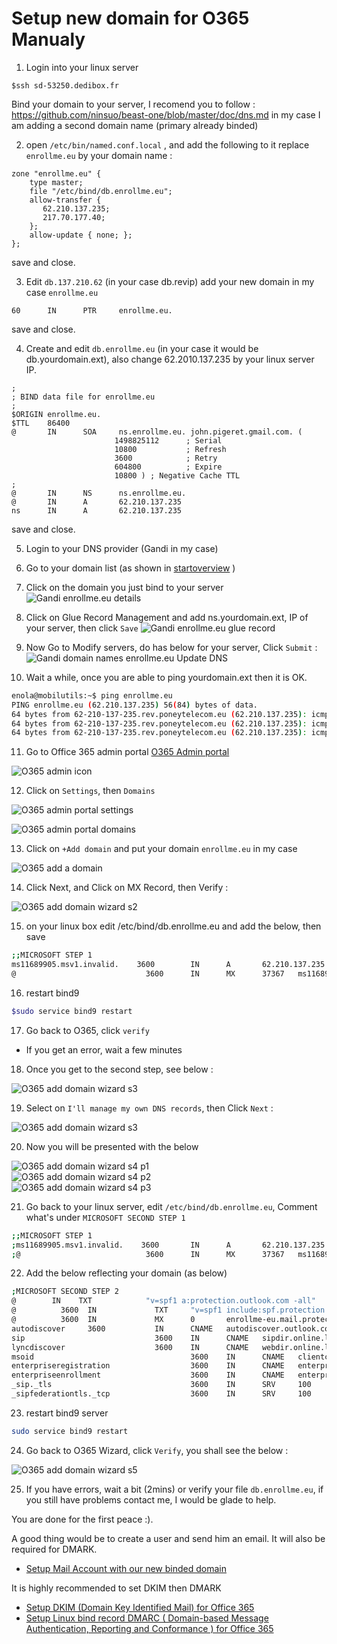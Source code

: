 # Setup new domain for O365 Manualy


1. Login into your linux server

 ``` 
$ssh sd-53250.dedibox.fr
```  

 Bind your domain to your server, I recomend you to follow : <https://github.com/ninsuo/beast-one/blob/master/doc/dns.md>
in my case I am adding a second domain name (primary already binded)

2. open `/etc/bin/named.conf.local` , and add the following to it replace `enrollme.eu` by your domain name :
  
 ```dns
zone "enrollme.eu" {
     type master;
     file "/etc/bind/db.enrollme.eu";
     allow-transfer {
        62.210.137.235;
        217.70.177.40;
     };
     allow-update { none; };
};
``` 
save and close. 

3. Edit `db.137.210.62` (in your case db.revip) add your new domain in my case `enrollme.eu`  
 
 ```dns 
60      IN      PTR     enrollme.eu.  
``` 
save and close.
 
4. Create and edit `db.enrollme.eu` (in your case it would be db.yourdomain.ext), also change 62.2010.137.235 by your linux server IP.

 ```dns
;
; BIND data file for enrollme.eu
;
$ORIGIN enrollme.eu.
$TTL    86400
@       IN      SOA     ns.enrollme.eu. john.pigeret.gmail.com. (
                        1498825112      ; Serial
                        10800           ; Refresh
                        3600            ; Retry
                        604800          ; Expire
                        10800 ) ; Negative Cache TTL
;
@       IN      NS      ns.enrollme.eu.
@       IN      A       62.210.137.235
ns      IN      A       62.210.137.235
```   
save and close.

5. Login to your DNS provider (Gandi in my case)
6. Go to your domain list (as shown in [startoverview](startoverview.md) )
7. Click on the domain you just bind to your server
 ![Gandi enrollme.eu details](GANDI_enrollmeeu_details.png)

8. Click on Glue Record Management and add ns.yourdomain.ext, IP of your server, then click `Save`
 ![Gandi enrollme.eu glue record](GANDI_DomainNameEnrollmeeuGlueRecordManagement.png)  

9. Now Go to Modify servers, do has below for your server, Click `Submit` : 
 ![Gandi domain names enrollme.eu Update DNS](GANDI_DomainNamesEnrollmeeuUpdateDNS.png)  

10. Wait a while, once you are able to ping yourdomain.ext then it is OK.

 ```bash
enola@mobilutils:~$ ping enrollme.eu
PING enrollme.eu (62.210.137.235) 56(84) bytes of data.
64 bytes from 62-210-137-235.rev.poneytelecom.eu (62.210.137.235): icmp_seq=1 ttl=64 time=0.015 ms
64 bytes from 62-210-137-235.rev.poneytelecom.eu (62.210.137.235): icmp_seq=2 ttl=64 time=0.020 ms
64 bytes from 62-210-137-235.rev.poneytelecom.eu (62.210.137.235): icmp_seq=3 ttl=64 time=0.021 ms
```  

11. Go to Office 365 admin portal [O365 Admin portal](https://portal.office.com/adminportal/home#/homepage)  

 ![O365 admin icon](O365_AdminIcon.png)  

12. Click on `Settings`, then `Domains`  

 ![O365 admin portal settings](O365_AdminPortalSettings.png)   
  
 ![O365 admin portal domains](O365_AdminPortalAddDomains.png)  

13. Click on `+Add domain` and put your domain `enrollme.eu` in my case  

 ![O365 add a domain](O365_AdminPortalAddADomain.png) 

14. Click Next, and Click on MX Record, then Verify :  

 ![O365 add domain wizard s2](O365_AddDomain_WizardS2.png)

15. on your linux box edit /etc/bind/db.enrollme.eu and add the below, then save

 ```bash
;;MICROSOFT STEP 1
ms11689905.msv1.invalid.    3600        IN      A       62.210.137.235
@                             3600      IN      MX      37367   ms11689905.msv1.invalid.
```

16. restart bind9

 ```bash
$sudo service bind9 restart
```

17. Go back to O365, click `verify`
   - If you get an error, wait a few minutes  

18. Once you get to the second step, see below :  

 ![O365 add domain wizard s3](O365_AddDomain_WizardS3.png)

19. Select on `I'll manage my own DNS records`, then Click `Next` :  

 ![O365 add domain wizard s3](O365_AddDomain_WizardS3_Select.png)
 
20. Now you will be presented with the below  

 ![O365 add domain wizard s4 p1](O365_AddDomain_WizardS4_p1.png)  
 ![O365 add domain wizard s4 p2](O365_AddDomain_WizardS4_p2.png)  
 ![O365 add domain wizard s4 p3](O365_AddDomain_WizardS4_p3.png)  

21. Go back to your linux server, edit `/etc/bind/db.enrollme.eu`,  Comment what's under `MICROSOFT SECOND STEP 1`  

 ```bash
;;MICROSOFT STEP 1
;ms11689905.msv1.invalid.    3600       IN      A       62.210.137.235
;@                            3600      IN      MX      37367   ms11689905.msv1.invalid.
```  

22. Add the below reflecting your domain (as below)  

 ```bash
;MICROSOFT SECOND STEP 2
@        IN    TXT            "v=spf1 a:protection.outlook.com -all"
@          3600  IN             TXT     "v=spf1 include:spf.protection.outlook.com -all"
@          3600  IN             MX      0       enrollme-eu.mail.protection.outlook.com.
autodiscover     3600           IN      CNAME   autodiscover.outlook.com.
sip                             3600    IN      CNAME   sipdir.online.lync.com.
lyncdiscover                    3600    IN      CNAME   webdir.online.lync.com.
msoid                                   3600    IN      CNAME   clientconfig.microsoftonline-p.net.
enterpriseregistration                  3600    IN      CNAME   enterpriseregistration.windows.net.
enterpriseenrollment                    3600    IN      CNAME   enterpriseenrollment.manage.microsoft.com.
_sip._tls                               3600    IN      SRV     100     1       443        sipdir.online.lync.com.
_sipfederationtls._tcp                  3600    IN      SRV     100     1       5061       sipfed.online.lync.com.
```

23. restart bind9 server
 
 ```bash
sudo service bind9 restart
```

24. Go back to O365 Wizard, click `Verify`, you shall see the below :

 ![O365 add domain wizard s5](O365_AddDomain_WizardS5.png)

25. If you have errors, wait a bit (2mins) or verify your file `db.enrollme.eu`, if you still have problems contact me, I would be glade to help.


You are done for the first peace :).


A good thing would be to create a user and send him an email. It will also be required for DMARK.

 * [Setup Mail Account with our new binded domain](O365_AddUserOnNewDomain.md)

It is highly recommended to set DKIM then DMARK

 * [Setup DKIM (Domain Key Identified Mail) for Office 365](O365_SetupDKIM.md)
 * [Setup Linux bind record DMARC ( Domain-based Message Authentication, Reporting and Conformance ) for Office 365](O365_SetupDMARCWithLinux.md)
